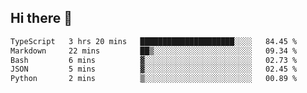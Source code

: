 ## Hi there 👋

 <!--START_SECTION:waka-->

```txt
TypeScript   3 hrs 20 mins   █████████████████████░░░░   84.45 %
Markdown     22 mins         ██▒░░░░░░░░░░░░░░░░░░░░░░   09.34 %
Bash         6 mins          ▓░░░░░░░░░░░░░░░░░░░░░░░░   02.73 %
JSON         5 mins          ▓░░░░░░░░░░░░░░░░░░░░░░░░   02.45 %
Python       2 mins          ▒░░░░░░░░░░░░░░░░░░░░░░░░   00.89 %
```

<!--END_SECTION:waka-->

<!--
**ValentinRapp/ValentinRapp** is a ✨ _special_ ✨ repository because its `README.md` (this file) appears on your GitHub profile.

Here are some ideas to get you started:

- 🔭 I’m currently working on ...
- 🌱 I’m currently learning ...
- 👯 I’m looking to collaborate on ...
- 🤔 I’m looking for help with ...
- 💬 Ask me about ...
- 📫 How to reach me: ...
- 😄 Pronouns: ...
- ⚡ Fun fact: ...
-->

